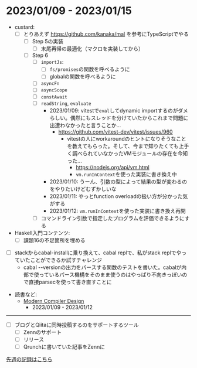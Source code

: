 # 2023/01/09 - 2023/01/15

- custard:
    - [ ] とりあえず <https://github.com/kanaka/mal> を参考にTypeScriptでやる
        - [ ] Step 5の実装
            - [ ] 末尾再帰の最適化（マクロを実装してから）
        - [ ] Step 6
            - [ ] `importJs`:
                - [ ] `fs/promises`の関数を呼べるように
                - [ ] globalの関数を呼べるように
            - [ ] `asyncFn`
            - [ ] `asyncScope`
            - [ ] `constAwait`
            - [ ] `readString`, `evaluate`
                - 2023/01/09: vitestで`eval`してdynamic importするのがダメらしい。偶然にもスレッドを分けていたからこれまで問題に出遭わなかったと言うことか...
                    - <https://github.com/vitest-dev/vitest/issues/960>
                        - vitestの人にworkaroundのヒントになりそうなことを教えてもらった。そして、今まで知りたくても上手く調べられていなかったVMモジュールの存在を今知った...
                            - <https://nodejs.org/api/vm.html>
                            - `vm.runInContext`を使った実装に書き換え中
                - 2023/01/10: うーん、引数の型によって結果の型が変わるのをやりたいけどむずかしいな
                - 2023/01/11: やっとfunction overloadの扱い方が分かった気がする
                - 2023/01/12: `vm.runInContext`を使った実装に書き換え再開
            - [ ] コマンドライン引数で指定したプログラムを評価できるようにする
- Haskell入門コンテンツ:
    - [ ] 課題16の不足箇所を埋める
- [ ] stackからcabal-installに乗り換えて、cabal replで、私がstack replでやっていたことができるか試すチャレンジ
    - cabal --versionの出力をパースする関数のテストを書いた。cabalが内部で使っているパース機構をそのまま使うのはやっぱり不向きっぽいので直接parsecを使って書き直すことに
- 読書など:
    - [Modern Compiler Design](https://www.springer.com/jp/book/9781461446989)
        - 2023/01/09 - 2023/01/12

------

- [ ] ブログとQiitaに同時投稿するのをサポートするツール
    - [ ] Zennのサポート
    - [ ] リリース
    - [ ] Qrunchに書いていた記事をZennに

[先週の記録はこちら](https://github.com/igrep/daily-commits/blob/ad3073c49a69a1bc0c6a82153caec0b212076eee/yesterday.md)

